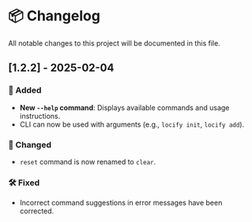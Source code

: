 # 📦 Changelog

All notable changes to this project will be documented in this file.

## [1.2.2] - 2025-02-04

### 🚀 Added

- **New `--help` command**: Displays available commands and usage instructions.
- CLI can now be used with arguments (e.g., `locify init`, `locify add`).

### 🔄 Changed

- `reset` command is now renamed to `clear`.

### 🛠 Fixed

- Incorrect command suggestions in error messages have been corrected.
